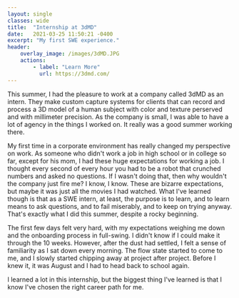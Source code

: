 ```yaml
---
layout: single
classes: wide
title:  "Internship at 3dMD"
date:   2021-03-25 11:50:21 -0400
excerpt: "My first SWE experience."
header:
    overlay_image: /images/3dMD.JPG
    actions:
        - label: "Learn More"
          url: https://3dmd.com/
---
```


This summer, I had the pleasure to work at a company called 3dMD as an intern. They make custom capture systems for clients that can record and process a 3D model of a human subject with color and texture perserved and with millimeter precision. As the company is small, I was able to have a lot of agency in the things I worked on. It really was a good summer working there.

My first time in a corporate environment has really changed my perspective on work. As someone who didn't work a job in high school or in college so far, except for his mom, I had these huge expectations for working a job. I thought every second of every hour you had to be a robot that crunched numbers and asked no questions. If I wasn't doing that, then why wouldn't the company just fire me? I know, I know. These are bizarre expectations, but maybe it was just all the movies I had watched. What I've learned though is that as a SWE intern, at least, the purpose is to learn, and to learn means to ask questions, and to fail miserably, and to keep on trying anyway. That's exactly what I did this summer, despite a rocky beginning.

The first few days felt very hard, with my expectations weighing me down and the onboarding process in full-swing. I didn't know if I could make it through the 10 weeks. However, after the dust had settled, I felt a sense of familiarity as I sat down every morning. The flow state started to come to me, and I slowly started chipping away at project after project. Before I knew it, it was August and I had to head back to school again.

I learned a lot in this internship, but the biggest thing I've learned is that I know I've chosen the right career path for me.

